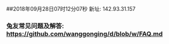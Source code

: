 ##2018年09月28日07时12分07秒 新址: 142.93.31.157
### 兔友常见问题及解答: https://github.com/wanggonging/d/blob/w/FAQ.md
